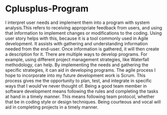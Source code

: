 # Cplusplus-Program

I interpret user needs and implement them into a program with system analysis.This refers to receiving appropriate feedback from users, and using that information to implement changes or modifications to the coding. 
Using user story helps with this, because it is a tool commonly used in Agile development. It assists with gathering and understanding information needed from the end-user. Once information is gathered, it will then create a description for it.
There are multiple ways to develop programs. For example, using different project management strategies, like Waterfall methodology, can help. By implementing the needs and gathering the specific strategies, it can aid in developing programs.
The agile process I hope to incorporate into my future development work is Scrum. This process gives me the opportunity to plan, test, and integrate in specific ways that I would've never thought of.
Being a good team member in software development means following the rules and completing the tasks at hand in a timely manner. This means following team protocol, whether that be in coding style or design techniques. Being courteous and vocal will aid in completing projects in a timely manner.
